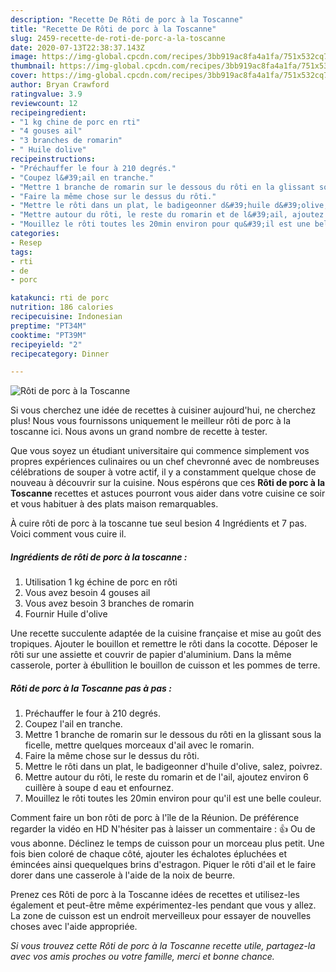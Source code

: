 ```yaml
---
description: "Recette De Rôti de porc à la Toscanne"
title: "Recette De Rôti de porc à la Toscanne"
slug: 2459-recette-de-roti-de-porc-a-la-toscanne
date: 2020-07-13T22:38:37.143Z
image: https://img-global.cpcdn.com/recipes/3bb919ac8fa4a1fa/751x532cq70/roti-de-porc-a-la-toscanne-photo-principale-de-la-recette.jpg
thumbnail: https://img-global.cpcdn.com/recipes/3bb919ac8fa4a1fa/751x532cq70/roti-de-porc-a-la-toscanne-photo-principale-de-la-recette.jpg
cover: https://img-global.cpcdn.com/recipes/3bb919ac8fa4a1fa/751x532cq70/roti-de-porc-a-la-toscanne-photo-principale-de-la-recette.jpg
author: Bryan Crawford
ratingvalue: 3.9
reviewcount: 12
recipeingredient:
- "1 kg chine de porc en rti"
- "4 gouses ail"
- "3 branches de romarin"
- " Huile dolive"
recipeinstructions:
- "Préchauffer le four à 210 degrés."
- "Coupez l&#39;ail en tranche."
- "Mettre 1 branche de romarin sur le dessous du rôti en la glissant sous la ficelle, mettre quelques morceaux d&#39;ail avec le romarin."
- "Faire la même chose sur le dessus du rôti."
- "Mettre le rôti dans un plat, le badigeonner d&#39;huile d&#39;olive, salez, poivrez."
- "Mettre autour du rôti, le reste du romarin et de l&#39;ail, ajoutez environ 6 cuillère à soupe d eau et enfournez."
- "Mouillez le rôti toutes les 20min environ pour qu&#39;il est une belle couleur."
categories:
- Resep
tags:
- rti
- de
- porc

katakunci: rti de porc 
nutrition: 186 calories
recipecuisine: Indonesian
preptime: "PT34M"
cooktime: "PT39M"
recipeyield: "2"
recipecategory: Dinner

---
```



![Rôti de porc à la Toscanne](https://img-global.cpcdn.com/recipes/3bb919ac8fa4a1fa/751x532cq70/roti-de-porc-a-la-toscanne-photo-principale-de-la-recette.jpg)

Si vous cherchez une idée de recettes à cuisiner aujourd'hui, ne cherchez plus! Nous vous fournissons uniquement le meilleur rôti de porc à la toscanne ici. Nous avons un grand nombre de recette à tester.

Que vous soyez un étudiant universitaire qui commence simplement vos propres expériences culinaires ou un chef chevronné avec de nombreuses célébrations de souper à votre actif, il y a constamment quelque chose de nouveau à découvrir sur la cuisine. Nous espérons que ces <strong> Rôti de porc à la Toscanne </strong> recettes et astuces pourront vous aider dans votre cuisine ce soir et vous habituer à des plats maison remarquables.

<!--inarticleads1-->

À cuire rôti de porc à la toscanne tue seul besion 4 Ingrédients et 7 pas. Voici comment vous cuire il.

##### Ingrédients de rôti de porc à la toscanne :

1. Utilisation 1 kg échine de porc en rôti
1. Vous avez besoin 4 gouses ail
1. Vous avez besoin 3 branches de romarin
1. Fournir  Huile d&#39;olive


Une recette succulente adaptée de la cuisine française et mise au goût des tropiques. Ajouter le bouillon et remettre le rôti dans la cocotte. Déposer le rôti sur une assiette et couvrir de papier d&#39;aluminium. Dans la même casserole, porter à ébullition le bouillon de cuisson et les pommes de terre. 

<!--inarticleads2-->

##### Rôti de porc à la Toscanne pas à pas :

1. Préchauffer le four à 210 degrés.
1. Coupez l&#39;ail en tranche.
1. Mettre 1 branche de romarin sur le dessous du rôti en la glissant sous la ficelle, mettre quelques morceaux d&#39;ail avec le romarin.
1. Faire la même chose sur le dessus du rôti.
1. Mettre le rôti dans un plat, le badigeonner d&#39;huile d&#39;olive, salez, poivrez.
1. Mettre autour du rôti, le reste du romarin et de l&#39;ail, ajoutez environ 6 cuillère à soupe d eau et enfournez.
1. Mouillez le rôti toutes les 20min environ pour qu&#39;il est une belle couleur.


Comment faire un bon rôti de porc à l&#39;île de la Réunion. De préférence regarder la vidéo en HD N&#39;hésiter pas à laisser un commentaire : 👍 Ou de vous abonne. Déclinez le temps de cuisson pour un morceau plus petit. Une fois bien coloré de chaque côté, ajouter les échalotes épluchées et émincées ainsi quequelques brins d&#39;estragon. Piquer le rôti d&#39;ail et le faire dorer dans une casserole à l&#39;aide de la noix de beurre. 

<!--inarticleads1-->

<p>
Prenez ces Rôti de porc à la Toscanne idées de recettes et utilisez-les également et peut-être même expérimentez-les pendant que vous y allez. La zone de cuisson est un endroit merveilleux pour essayer de nouvelles choses avec l'aide appropriée.
</p>

<p>
<i>Si vous trouvez cette Rôti de porc à la Toscanne recette utile, partagez-la avec vos amis proches ou votre famille, merci et bonne chance.</i>
</p>
